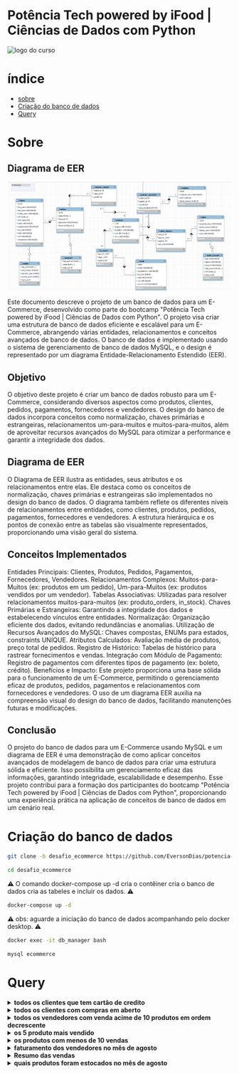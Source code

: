 # Potência Tech powered by iFood | Ciências de Dados com Python

![logo do curso](https://hermes.dio.me/tracks/49c408ad-800d-416d-b77c-681add1be673.png)

# índice
- [sobre](#sobre)
- [Criação do banco de dados](#criação-do-banco-de-dados)
- [Query](#query)

# Sobre

## Diagrama de EER

![Diagrama de EER](/driagrama/diagrama.png)

Este documento descreve o projeto de um banco de dados para um E-Commerce, desenvolvido como parte do bootcamp "Potência Tech powered by iFood | Ciências de Dados com Python". O projeto visa criar uma estrutura de banco de dados eficiente e escalável para um E-Commerce, abrangendo várias entidades, relacionamentos e conceitos avançados de banco de dados. O banco de dados é implementado usando o sistema de gerenciamento de banco de dados MySQL, e o design é representado por um diagrama Entidade-Relacionamento Estendido (EER).

## Objetivo
O objetivo deste projeto é criar um banco de dados robusto para um E-Commerce, considerando diversos aspectos como produtos, clientes, pedidos, pagamentos, fornecedores e vendedores. O design do banco de dados incorpora conceitos como normalização, chaves primárias e estrangeiras, relacionamentos um-para-muitos e muitos-para-muitos, além de aproveitar recursos avançados do MySQL para otimizar a performance e garantir a integridade dos dados.

## Diagrama de EER
O Diagrama de EER ilustra as entidades, seus atributos e os relacionamentos entre elas. Ele destaca como os conceitos de normalização, chaves primárias e estrangeiras são implementados no design do banco de dados. O diagrama também reflete os diferentes níveis de relacionamentos entre entidades, como clientes, produtos, pedidos, pagamentos, fornecedores e vendedores. A estrutura hierárquica e os pontos de conexão entre as tabelas são visualmente representados, proporcionando uma visão geral do sistema.

## Conceitos Implementados

Entidades Principais: Clientes, Produtos, Pedidos, Pagamentos, Fornecedores, Vendedores.
Relacionamentos Complexos: Muitos-para-Muitos (ex: produtos em um pedido), Um-para-Muitos (ex: produtos vendidos por um vendedor).
Tabelas Associativas: Utilizadas para resolver relacionamentos muitos-para-muitos (ex: produto_orders, in_stock).
Chaves Primárias e Estrangeiras: Garantindo a integridade dos dados e estabelecendo vínculos entre entidades.
Normalização: Organização eficiente dos dados, evitando redundâncias e anomalias.
Utilização de Recursos Avançados do MySQL: Chaves compostas, ENUMs para estados, constraints UNIQUE.
Atributos Calculados: Avaliação média de produtos, preço total de pedidos.
Registro de Histórico: Tabelas de histórico para rastrear fornecimentos e vendas.
Integração com Módulo de Pagamento: Registro de pagamentos com diferentes tipos de pagamento (ex: boleto, crédito).
Benefícios e Impacto:
Este projeto proporciona uma base sólida para o funcionamento de um E-Commerce, permitindo o gerenciamento eficaz de produtos, pedidos, pagamentos e relacionamentos com fornecedores e vendedores. O uso de um diagrama EER auxilia na compreensão visual do design do banco de dados, facilitando manutenções futuras e modificações.

## Conclusão
O projeto do banco de dados para um E-Commerce usando MySQL e um diagrama de EER é uma demonstração de como aplicar conceitos avançados de modelagem de banco de dados para criar uma estrutura sólida e eficiente. Isso possibilita um gerenciamento eficaz das informações, garantindo integridade, escalabilidade e desempenho. Esse projeto contribui para a formação dos participantes do bootcamp "Potência Tech powered by iFood | Ciências de Dados com Python", proporcionando uma experiência prática na aplicação de conceitos de banco de dados em um cenário real.

# Criação do banco de dados

```bash
git clone -b desafio_ecommerce https://github.com/EversonDias/potencia-tech-powered-by-iFood-ciencias-de-dados-com-python.git desafio_ecommerce
```

```bash
cd desafio_ecommerce
```

⚠️ O comando docker-compose up -d cria o contêiner cria o banco de dados cria as tabeles e incluir os dados. ⚠️

```bash
docker-compose up -d
```

⚠️ obs: aguarde a iniciação do banco de dados acompanhando pelo docker desktop. ⚠️

```bash
docker exec -it db_manager bash
```

```bash
mysql ecommerce
```

# Query

<details>
<summary><strong>todos os clientes que tem cartão de credito</strong></summary>


```sql
SELECT 
	CONCAT(first_name,' ',middle_name,' ',last_name) AS nome_completo,
  phone_number AS numero_de_telefone,
  email,
  CONCAT(street,'-',neighborhood,'-',state,'-',city,'-') AS endereço,
  birth_date AS data_de_nascimento
FROM 
	client AS c, wallet AS w 
WHERE 
  c.id = w.client_id AND w.type_card = 'CREDITO';
```

</details>

<details>
<summary><strong>todos os clientes com compras em aberto</strong></summary>


```sql
SELECT 
	CONCAT(first_name,' ',middle_name,' ',last_name) AS nome_completo,
  phone_number AS numero_de_telefone,
  email,
  CONCAT(street,'-',neighborhood,'-',state,'-',city,'-') AS endereço,
  birth_date AS data_de_nascimento
FROM 
	client AS c,
  orders AS o,
  payment AS p
WHERE 
  c.id = o.client_id AND o.id = p.orders_id AND p.status = 'EM PROGRESSO';
```

</details>

<details>
<summary><strong>todos os vendedores com venda acime de 10 produtos em ordem decrescente</strong></summary>


```sql
SELECT 
	fantasy_name AS nome,
  phone_number AS numero_de_telefone,
  email,
  (
		SELECT
			SUM(quantity)
		FROM
			sales_history
		WHERE
			sales_history.seller_id = id
	) AS quantidade_de_vendas
FROM 
	seller AS s HAVING quantidade_de_vendas > 10;
```

</details>

<details>
<summary><strong>os 5 produto mais vendido</strong></summary>


```sql
SELECT 
	name AS nome_do_produto,
  category AS categoria,
  description AS descrição,
  assessment AS nota,
  price AS preço,
  (
		SELECT
			SUM(quantity)
		FROM
			sales_history
		WHERE
			sales_history.product_id = id
	) AS quantidade_de_vendas
FROM 
	product ORDER BY quantidade_de_vendas DESC LIMIT 5;
```

</details>

<details>
<summary><strong>os produtos com menos de 10 vendas</strong></summary>


```sql
SELECT 
	name AS nome_do_produto,
  category AS categoria,
  description AS descrição,
  assessment AS nota,
  price AS preço,
  (
		SELECT
			SUM(quantity)
		FROM
			sales_history
		WHERE
			sales_history.product_id = id
	) AS quantidade_de_vendas
FROM 
	product HAVING quantidade_de_vendas < 10;
```

</details>

<details>
<summary><strong>faturamento dos vendedores no mês de agosto</strong></summary>


```sql
SELECT 
	fantasy_name AS nome,
  phone_number AS numero_de_telefone,
  email,
  SUM((ps.quantity * p.price)) AS faturamento
FROM 
	seller AS s,
  sales_history AS ps,
  product AS p
WHERE s.id = ps.seller_id AND ps.product_id = p.id AND ps.sale_date LIKE '2023-08-%'
GROUP BY s.id;
```

</details>

<details>
<summary><strong>Resumo das vendas</strong></summary>


```sql
SELECT 
	fantasy_name AS nome,
  phone_number AS numero_de_telefone,
  email,
  ps.sale_date AS data_da_venda,
  ps.quantity AS quantidade_vendida,
  p.price AS preço_do_produto,
  p.name AS nome_do_produto,
  p.category AS categoria_do_produto,
  (ps.quantity * p.price) AS valor_total
FROM 
	seller AS s,
  sales_history AS ps,
  product AS p
WHERE s.id = ps.seller_id AND ps.product_id = p.id;
```

</details>

<details>
<summary><strong>quais produtos foram estocados no mês de agosto</strong></summary>


```sql
SELECT 
	p.name AS nome,
  pp.quantity AS quantidade,
  pp.date_provide AS data_da_compra,
  s.corporate_name AS nome_social,
  s.phone_number AS telefone
FROM 
	product AS p,
  product_provided AS  pp,
  supplier AS s
WHERE
	p.id = pp.product_id AND pp.supplier_id = s.id AND pp.date_provide LIKE '2023-08-%';
```

</details>
